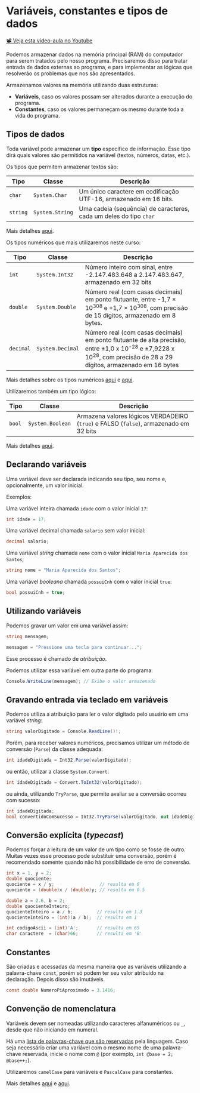# Variáveis, constantes e tipos de dados

[📽 Veja esta vídeo-aula no Youtube](https://youtu.be/CY6DI7dN29g)

Podemos armazenar dados na memória principal (RAM) do computador para serem tratados pelo nosso programa. Precisaremos disso para tratar entrada de dados externas ao programa, e para implementar as lógicas que resolverão os problemas que nos são apresentados.

Armazenamos valores na memória utilizando duas estruturas:

- **Variáveis**, caso os valores possam ser alterados durante a execução do programa.
- **Constantes**, caso os valores permaneçam os mesmo durante toda a vida do programa.

## Tipos de dados

Toda variável pode armazenar um **tipo** específico de informação. Esse tipo dirá quais valores são permitidos na variável (textos, números, datas, etc.).

Os tipos que permitem armazenar textos são:

| Tipo     | Classe          | Descrição                                                          |
| -------- | --------------- | ------------------------------------------------------------------ |
| `char`   | `System.Char`   | Um único caractere em codificação UTF-16, armazenado em 16 bits.   |
| `string` | `System.String` | Uma cadeia (sequência) de caracteres, cada um deles do tipo `char` |

Mais detalhes [aqui](https://docs.microsoft.com/pt-br/dotnet/api/system.string?view=netcore-3.1#definition).

Os tipos numéricos que mais utilizaremos neste curso:

| Tipo      | Classe           | Descrição                                                                                                                                                                                |
| --------- | ---------------- | ---------------------------------------------------------------------------------------------------------------------------------------------------------------------------------------- |
| `int`     | `System.Int32`   | Número inteiro com sinal, entre -2.147.483.648 a 2.147.483.647, armazenado em 32 bits                                                                                                    |
| `double`  | `System.Double`  | Número real (com casas decimais) em ponto flutuante, entre -1,7 × 10<sup>308</sup> e +1,7 × 10<sup>308</sup>, com precisão de 15 dígitos, armazenado em 8 bytes.                         |
| `decimal` | `System.Decimal` | Número real (com casas decimais) em ponto flutuante de alta precisão, entre ±1,0 x 10<sup>-28</sup> e ±7,9228 x 10<sup>28</sup>, com precisão de 28 a 29 dígitos, armazenado em 16 bytes |

Mais detalhes sobre os tipos numéricos [aqui](https://docs.microsoft.com/pt-br/dotnet/standard/numerics) e [aqui](https://docs.microsoft.com/pt-br/dotnet/csharp/language-reference/builtin-types/integral-numeric-types).

Utilizaremos também um tipo lógico:

| Tipo   | Classe           | Descrição                                                                             |
| ------ | ---------------- | ------------------------------------------------------------------------------------- |
| `bool` | `System.Boolean` | Armazena valores lógicos VERDADEIRO (`true`) e FALSO (`false`), armazenado em 32 bits |

Mais detalhes [aqui](https://docs.microsoft.com/pt-br/dotnet/csharp/language-reference/builtin-types/bool).

## Declarando variáveis

Uma variável deve ser declarada indicando seu tipo, seu nome e, opcionalmente, um valor inicial.

Exemplos:

Uma variável inteira chamada `idade` com o valor inicial `17`:

```cs
int idade = 17;
```

Uma variável decimal chamada `salario` sem valor inicial:

```cs
decimal salario;
```

Uma variável _string_ chamada `nome` com o valor inicial `Maria Aparecida dos Santos`;

```cs
string nome = "Maria Aparecida dos Santos";
```

Uma variável _booleana_ chamada `possuiCnh` com o valor inicial `true`:

```cs
bool possuiCnh = true;
```

## Utilizando variáveis

Podemos gravar um valor em uma variável assim:

```cs
string mensagem;

mensagem = "Pressione uma tecla para continuar...";
```

Esse processo é chamado de _atribuição_.

Podemos utilizar essa variável em outra parte do programa:

```cs
Console.WriteLine(mensagem); // Exibe o valor armazenado
```

## Gravando entrada via teclado em variáveis

Podemos utiliza a atribuição para ler o valor digitado pelo usuário em uma variável _string_:

```cs
string valorDigitado = Console.ReadLine()!;
```

Porém, para receber valores numéricos, precisamos utilizar um método de conversão (`Parse`) da classe adequada:

```cs
int idadeDigitada = Int32.Parse(valorDigitado);
```

ou então, utilizar a classe `System.Convert`:

```cs
int idadeDigitada = Convert.ToInt32(valorDigitado);
```

ou ainda, utilizando `TryParse`, que permite avaliar se a conversão ocorreu com sucesso:

```cs
int idadeDigitada;
bool convertidoComSucesso = Int32.TryParse(valorDigitado, out idadeDigitada);
```

## Conversão explícita (_typecast_)

Podemos forçar a leitura de um valor de um tipo como se fosse de outro. Muitas vezes esse processo pode substituir uma conversão, porém é recomendado somente quando não há possibilidade de erro de conversão.

```cs
int x = 1, y = 2;
double quociente;
quociente = x / y;                 // resulta em 0
quociente = (double)x / (double)y; // resulta em 0.5

double a = 2.6, b = 2;
double quocienteInteiro;
quocienteInteiro = a / b;         // resulta em 1.3
quocienteInteiro = (int)(a / b);  // resulta em 1

int codigoAscii = (int)'A';       // resulta em 65
char caractere  = (char)66;       // resulta em 'B'
```

## Constantes

São criadas e acessadas da mesma maneira que as variáveis utilizando a palavra-chave `const`, porém só podem ter seu valor atribuído na declaração. Depois disso são imutáveis.

```cs
const double NumeroPiAproximado = 3.1416;
```

## Convenção de nomenclatura

Variáveis devem ser nomeadas utilizando caracteres alfanuméricos ou `_`, desde que não iniciando em numeral.

Há uma [lista de palavras-chave que são reservadas](https://docs.microsoft.com/en-us/dotnet/csharp/language-reference/keywords/) pela linguagem. Caso seja necessário criar uma variável com o mesmo nome de uma palavra-chave reservada, inicie o nome com `@` (por exemplo, `int @base = 2; @base++;`).

Utilizaremos `camelCase` para variáveis e `PascalCase` para constantes.

Mais detalhes [aqui](https://pt.wikipedia.org/wiki/CamelCase) e [aqui](https://medium.com/better-programming/string-case-styles-camel-pascal-snake-and-kebab-case-981407998841).

